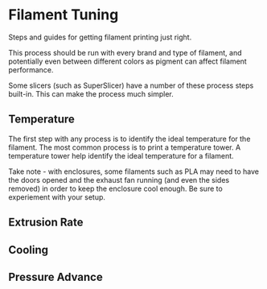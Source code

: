 # Filament Tuning

Steps and guides for getting filament printing just right.

This process should be run with every brand and type of filament, and potentially even between different colors as pigment can affect filament performance.

Some slicers (such as SuperSlicer) have a number of these process steps built-in.  This can make the process much simpler.

## Temperature

The first step with any process is to identify the ideal temperature for the filament.  The most common process is to print a temperature tower.  A temperature tower help identify the ideal temperature for a filament.

Take note - with enclosures, some filaments such as PLA may need to have the doors opened and the exhaust fan running (and even the sides removed) in order to keep the enclosure cool enough.  Be sure to experiement with your setup.

## Extrusion Rate

## Cooling

## Pressure Advance